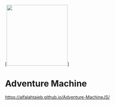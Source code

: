 <a name="README">[<img src="https://s3-us-west-2.amazonaws.com/martinbucket/JS.png" width="200px" height="200px" />]</a>

Adventure Machine
================
https://alfalahtaieb.github.io/Adventure-MachineJS/

